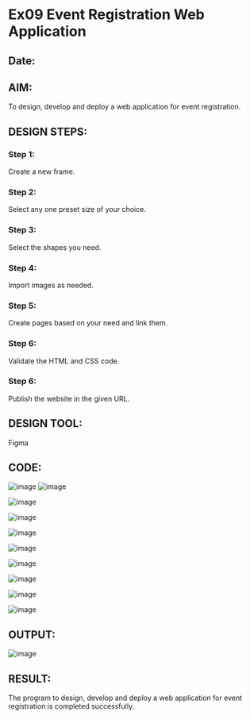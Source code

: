 # Ex09 Event Registration Web Application
## Date:

## AIM:
To design, develop and deploy a web application for event registration.

## DESIGN STEPS:

### Step 1:
Create a new frame.

### Step 2:
Select any one preset size of your choice.

### Step 3:
Select the shapes you need.

### Step 4:
Import images as needed.

### Step 5:
Create pages based on your need and link them.

### Step 6:

Validate the HTML and CSS code.

### Step 6:

Publish the website in the given URL.

## DESIGN TOOL:
Figma

## CODE:
![image](https://github.com/deepika3095/Figma/assets/151625159/d48cd69d-4d87-4eb4-bfe8-ef0cb5439f32)
![image](https://github.com/deepika3095/Figma/assets/151625159/f9fab567-121b-488b-a230-44478111c80d)

![image](https://github.com/deepika3095/Figma/assets/151625159/02d2dc8b-f46e-412b-8f1a-2aa433e5c5e3)

![image](https://github.com/deepika3095/Figma/assets/151625159/09861a37-6c44-4ebe-b30b-86d04823f159)

![image](https://github.com/deepika3095/Figma/assets/151625159/de3ee4f2-68c9-4bc1-b939-564842afb297)

![image](https://github.com/deepika3095/Figma/assets/151625159/bf37c8be-541c-4ccd-8cbe-c3d0374a46bf)

![image](https://github.com/deepika3095/Figma/assets/151625159/55894ed3-a7d2-4bdc-9378-a5b08973bc2f)

![image](https://github.com/deepika3095/Figma/assets/151625159/aa5e6404-ecb5-47a9-a8d9-c221f97a9060)

![image](https://github.com/deepika3095/Figma/assets/151625159/64845dd4-3a4d-43af-b36d-37cb00727dad)

![image](https://github.com/deepika3095/Figma/assets/151625159/aca8891b-a3b3-4780-bf2f-659a709ac7c9)

## OUTPUT:
![image](https://github.com/deepika3095/Figma/assets/151625159/d7a892e3-33b9-44b1-9909-e9b53f10f8a5)

## RESULT:
The program to design, develop and deploy a web application for event registration is completed successfully.
